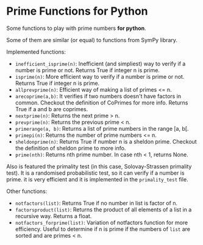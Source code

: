 # Prime Functions for Python

Some functions to play with prime numbers __for python__.

Some of them are similar (or equal) to functions from SymPy library.

Implemented functions:
- `inefficient_isprime(n)`: Inefficient (and simpliest) way to verify if a number is prime or not. Returns True if integer n is prime.
- `isprime(n)`: More efficient way to verify if a number is prime or not. Returns True if integer n is prime.
- `allprevprime(n)`: Efficient way of making a list of primes <= n.
- `arecoprime(a,b)`: It verifies if two numbers doesn't have factors in common. Checkout the definition of CoPrimes for more info. Returns True if a and b are coprimes.
- `nextprime(n)`: Returns the next prime > n.
- `prevprime(n)`: Returns the previous prime < n.
- `primerange(a, b)`: Returns a list of prime numbers in the range [a, b[.
- `primepi(n)`: Returns the number of prime numbers <= n.
- `sheldonprime(n)`: Returns True if number n is a sheldon prime. Checkout the definition of sheldon prime to more info.
- `prime(nth)`: Returns nth prime number. In case nth < 1, returns None.

Also is featured the primality test (in this case, Solovay-Strassen primality test). It is a randomised probabilistic test, so it can verify if a number is prime. it is very efficient and it is implemented in the `primality_test` file.

Other functions:
- `notfactors(list)`: Returns True if no number in list is factor of n.
- `factorsproduct(list)`: Returns the product of all elements of a list in a recursive way. Returns a float.
- `notfactors_forprime(list)`: Variation of notfactors function for more efficiency. Useful to determine if n is prime if the numbers of `list` are sorted and are primes < n.